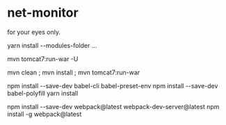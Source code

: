 # net-monitor

for your eyes only.

yarn install --modules-folder ...

mvn tomcat7:run-war -U

mvn clean ; mvn install ; mvn tomcat7:run-war


npm install --save-dev babel-cli babel-preset-env
npm install --save-dev babel-polyfill
yarn install

npm install --save-dev webpack@latest webpack-dev-server@latest
npm install -g webpack@latest

